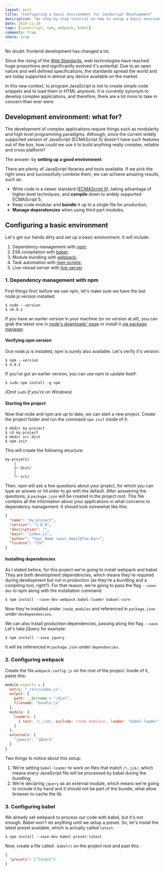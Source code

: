 ```yaml
---
layout: post
title: "Configuring a basic environment for JavaScript development"
description: "An step-by-step tutorial on how to setup a basic environment to develop complex JavaScript applications."
date: 2016-11-29
tags: [javascript, npm, webpack, babel]
comments: true
share: true
---
```


No doubt: frontend development has changed a lot.

Since the rising of the [Web Standards](https://www.w3.org/standards/), web technologies have reached huge proportions and significantly evolved it's potential. Due to an open nature and well defined specifications, the standards spread the world and are today supported in almost any device available on the market.

In this new context, to program JavaScript is not to create simple code snippets and to load them in HTML anymore. It is currently synonym to develop complex applications, and therefore, there are a lot more to take in concern than ever were.


## Development environment: what for?

The development of complex applications require things such as modularity and high level programming paradigms. Although, since the current widely supported version of JavaScript (ECMAScript 5) doesn't have such features out of the box, how could we use it to build anything really complex, reliable and cross platform?

The answer: by **setting up a good environment**.

There are plenty of JavaScript libraries and tools available. If we pick the right ones and successfully combine them, we can achieve amazing results, such as:

* Write code in a newer standard ([ECMAScript 6](http://es6-features.org/)), taking advantage of higher level techniques, and **compile** down to widely supported ECMAScript 5;
* Keep code modular and **bundle** it up to a single file for production;
* **Manage dependencies** when using third part modules.


## Configuring a basic environment

Let's get our hands dirty and set up a basic environment. It will include:

1. Dependency management with [npm](https://www.npmjs.com/);
2. ES6 compilation with [babel](https://babeljs.io/);
3. Module bundling with [webpack](https://webpack.github.io/);
4. Task automation with [npm scripts](https://docs.npmjs.com/misc/scripts);
5. Live-reload server with [live-server](https://www.npmjs.com/package/live-server)


### 1. Dependency management with npm

First things first: before we use npm, let's make sure we have the last node.js version installed:

```console
$ node --version
$ v6.9.1
```

If you have an earlier version in your machine (or no version at all), you can grab the latest one in [node's downloads' page](https://nodejs.org/en/download/) or install it [via package manager](https://nodejs.org/en/download/package-manager/).


#### Verifying npm version

Oce node.js is installed, npm is surely also available. Let's verify it's version:

```console
$ npm --version
$ 4.0.2
```

If you've got an earlier version, you can use npm to update itself:

```console
$ sudo npm install -g npm
```

*(Omit `sudo` if you're on Windows)*


#### Starting the project

Now that node and npm are up to date, we can start a new project. Create the project folder and run the command `npm init` inside of it:

```console
$ mkdir my-project
$ cd my-project
$ mkdir src dist
$ npm init
```

This will create the following structure:

```
my-project/
    |
    ├─ dist/
    |
    └─ src/
```

Then, npm will ask a few questions about your project, for which you can type an answer or hit *enter* to go with the default. After answering the questions, a `package.json` will be created in the project root. This file contains all the information about your applications in what concerns to dependency management. It should look somewhat like this:

```json
{
  "name": "my-project",
  "version": "1.0.0",
  "description": "",
  "main": "index.js",
  "author": "Your Name <your_email@foo.bar>",
  "license": "ISC"
}
```


#### Installing dependencies

As I stated before, for this project we're going to install webpack and babel. They are both development dependencies, which means they're required during development but not in production (as they're a bundling and a compiling tool, right?). For that reason, we're going to pass the flag `--save-dev` to npm along with the installation command:

```console
$ npm install --save-dev webpack babel-loader babael-core
```

Now they're installed under `/node_modules` and referenced in `package.json` under `devDependencies`.

We can also install production dependencies, passing along the flag `--save`. Let's take jQuery for example:

```console
$ npm install --save jquery
```

It will be referenced in `package.json` under `dependencies`.


### 2. Configuring webpack

Create the file `webpack.config.js` on the root of the project. Inside of it, paste this:

```javascript
module.exports = {
  entry: "./src/index.js",
  output: {
    path: __dirname + "/dist",
    filename: "bundle.js"
  },
  module: {
    loaders: [
      { test: /\.js$/, exclude: /node_modules/, loader: "babel-loader" }
    ]
  },
  externals: {
    "jquery": "jQuery"
  }
}
```

Two things to notice about this setup:

1. We're setting `babel-loader` to work on files that match `/\.js$/`, which means every JavaScript file will be processed by babel during the bundling;
2. We're declaring `jquery` as an external module, which means we're going to include it by hand and it should not be part of the bundle, what allow browser to cache the lib.


### 3. Configuring babel

We already set webpack to process our code with babel, but it's not enough. Babel won't do anything until we setup a preset. So, let's install the latest preset available, which is actually called `latest`:

```console
$ npm install --save-dev babel-preset-latest
```

Now, create a file called `.babelrc` on the project root and past this:

```json
{
  "presets": ["latest"]
}
```
